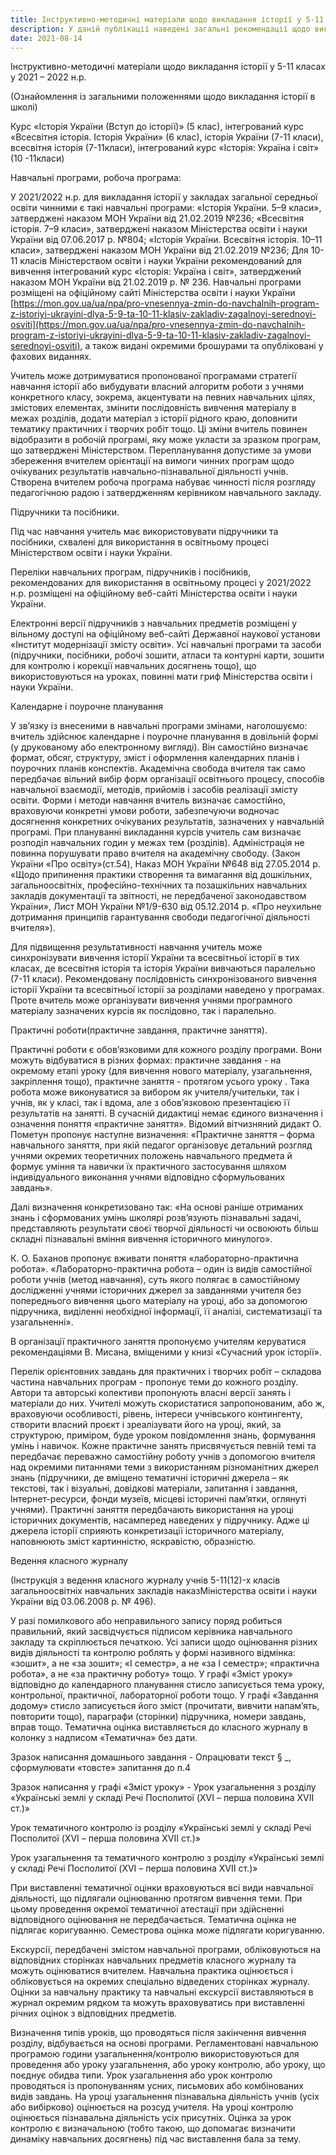 ```yaml
---
title: Інструктивно-методичні матеріали щодо викладання історії у 5-11 класах у 2021-2022 н.р. 
description: У даній публікації наведені загальні рекомендації щодо викладання історії в ЗНЗ України в новому навчальному році та носять ознайомлюючий характер.
date: 2021-08-14
---
```


Інструктивно-методичні матеріали щодо викладання історії у 5-11 класах у 2021 – 2022 н.р.

(Ознайомлення із загальними положеннями щодо викладання історії в школі)

Курс «Історія України (Вступ до історії)» (5 клас), інтегрований курс «Всесвітня історія. Історія України» (6 клас), історія України (7-11 класи), всесвітня історія (7-11класи), інтегрований курс «Історія: Україна і світ» (10 -11класи)

Навчальні програми, робоча програма:

У 2021/2022 н.р. для викладання історії у закладах загальної середньої освіти чинними є такі навчальні програми: «Історія України. 5–9 класи», затверджені наказом МОН України від 21.02.2019 №236; «Всесвітня історія. 7–9 класи», затверджені наказом Міністерства освіти і науки України від 07.06.2017 р. №804; «Історія України. Всесвітня історія. 10–11 класи», затверджені наказом МОН України від 21.02.2019 №236; Для 10-11 класів Міністерством освіти і науки України рекомендований для вивчення інтегрований курс «Історія: Україна і світ», затверджений наказом МОН України від 21.02.2019 р. № 236. Навчальні програми розміщені на офіційному сайті Міністерства освіти і науки України [https://mon.gov.ua/ua/npa/pro-vnesennya-zmin-do-navchalnih-program-z-istoriyi-ukrayini-dlya-5-9-ta-10-11-klasiv-zakladiv-zagalnoyi-serednoyi-osviti](https://mon.gov.ua/ua/npa/pro-vnesennya-zmin-do-navchalnih-program-z-istoriyi-ukrayini-dlya-5-9-ta-10-11-klasiv-zakladiv-zagalnoyi-serednoyi-osviti), а також видані окремими брошурами та опубліковані у фахових виданнях. 

Учитель може дотримуватися пропонованої програмами стратегії навчання історії або вибудувати власний алгоритм роботи з учнями конкретного класу, зокрема, акцентувати на певних навчальних цілях, змістових елементах, змінити послідовність вивчення матеріалу в межах розділів, додати матеріал з історії рідного краю, доповнити тематику практичних і творчих робіт тощо. Ці зміни вчитель повинен відобразити в робочій програмі, яку може укласти за зразком програм, що затверджені Міністерством. Перепланування допустиме за умови збереження вчителем орієнтації на вимоги чинних програм щодо очікуваних результатів навчально-пізнавальної діяльності учнів. Створена вчителем робоча програма набуває чинності після розгляду педагогічною радою і затвердженням керівником навчального закладу.

Підручники та посібники.

Під час навчання учитель має використовувати підручники та посібники, схвалені для використання в освітньому процесі Міністерством освіти і науки України. 

Переліки навчальних програм, підручників і посібників, рекомендованих для використання в освітньому процесі у 2021/2022 н.р. розміщені на офіційному веб-сайті Міністерства освіти і науки України.

Електронні версії підручників з навчальних предметів розміщені у вільному доступі на офіційному веб-сайті Державної наукової установи «Інститут модернізації змісту освіти». Усі навчальні програми та засоби (підручники, посібники, робочі зошити, атласи та контурні карти, зошити для контролю і корекції навчальних досягнень тощо), що використовуються на уроках, повинні мати гриф Міністерства освіти і науки України.

Календарне і поурочне планування

У зв’язку із внесеними в навчальні програми змінами, наголошуємо: вчитель здійснює календарне і поурочне планування в довільній формі (у друкованому або електронному вигляді). Він самостійно визначає формат, обсяг, структуру, зміст і оформлення календарних планів і поурочних планів конспектів. Академічна свобода вчителя так само передбачає вільний вибір форм організації освітнього процесу, способів навчальної взаємодії, методів, прийомів і засобів реалізації змісту освіти. Форми і методи навчання вчитель визначає самостійно, враховуючи конкретні умови роботи, забезпечуючи водночас досягнення конкретних очікуваних результатів, зазначених у навчальній програмі. При плануванні викладання курсів учитель сам визначає розподіл навчальних годин у межах тем (розділів). Адміністрація не повинна порушувати право вчителя на академічну свободу. (Закон України «Про освіту»(ст.54), Наказ МОН України №648 від 27.05.2014 р. «Щодо припинення практики створення та вимагання від дошкільних, загальноосвітніх, професійно-технічних та позашкільних навчальних закладів документації та звітності, не передбаченої законодавством України», Лист МОН України №1/9-630 від 05.12.2014 р. «Про неухильне дотримання принципів гарантування свободи педагогічної діяльності вчителя»).

Для підвищення результативності навчання учитель може синхронізувати вивчення історії України та всесвітньої історії в тих класах, де всесвітня історія та історія України вивчаються паралельно (7-11 класи). Рекомендовану послідовність синхронізованого вивчення історії України та всесвітньої історії за розділами наведено у програмах. Проте вчитель може організувати вивчення учнями програмного матеріалу зазначених курсів як послідовно, так і паралельно.

Практичні роботи(практичне завдання, практичне заняття).

Практичні роботи є обов’язковими для кожного розділу програми. Вони можуть відбуватися в різних формах: практичне завдання - на окремому етапі уроку (для вивчення нового матеріалу, узагальнення, закріплення тощо), практичне заняття - протягом усього уроку . Така робота може виконуватися за вибором як учителя/учительки, так і учнів, як у класі, так і вдома, але з обов’язковою презентацією її результатів на занятті. В сучасній дидактиці немає єдиного визначення і означення поняття «практичне заняття». Відомий вітчизняний дидакт О. Пометун пропонує наступне визначення: «Практичне заняття – форма навчального заняття, при якій педагог організовує детальний розгляд учнями окремих теоретичних положень навчального предмета й формує уміння та навички їх практичного застосування шляхом індивідуального виконання учнями відповідно сформульованих завдань».

Далі визначення конкретизовано так: «На основі раніше отриманих знань і сформованих умінь школярі розв’язують пізнавальні задачі, представляють результати своєї творчої діяльності чи освоюють більш складні пізнавальні вміння вивчення історичного минулого».

К. О. Баханов пропонує вживати поняття «лабораторно-практична робота». «Лабораторно-практична робота – один із видів самостійної роботи учнів (метод навчання), суть якого полягає в самостійному дослідженні учнями історичних джерел за завданнями учителя без попереднього вивчення цього матеріалу на уроці, або за допомогою підручника, виділенні необхідної інформації, її аналізі, систематизації та узагальненні».

В організації практичного заняття пропонуємо учителям керуватися рекомендаціями В. Мисана, вміщеними у книзі «Сучасний урок історії».

Перелік орієнтовних завдань для практичних і творчих робіт – складова частина навчальних програм - пропонує теми до кожного розділу. Автори та авторські колективи пропонують власні версії занять і матеріали до них. Учителі можуть скористатися запропонованим, або ж, враховуючи особливості, рівень, інтереси учнівського контингенту, створити власний проєкт і зреалізувати його на уроці, який, за структурою, приміром, буде уроком повідомлення знань, формування умінь і навичок. Кожне практичне занять присвячується певній темі та передбачає переважно самостійну роботу учнів з допомогою вчителя над окремими питаннями теми з використанням різноманітних джерел знань (підручники, де вміщено тематичні історичні джерела – як текстові, так і візуальні, довідкові матеріали, запитання і завдання, Інтернет-ресурси, фонди музеїв, місцеві історичні пам’ятки, оглянуті учнями). Практичні заняття передбачають використання на уроці історичних документів, насамперед наведених у підручнику. Адже ці джерела історії сприяють конкретизації історичного матеріалу, наповнюють зміст картинністю, яскравістю, образністю. 

 Ведення класного журналу

(Інструкція з ведення класного журналу учнів 5-11(12)-х класів загальноосвітніх навчальних закладів наказМіністерства освіти і науки  України від 03.06.2008 р. № 496).

У разі помилкового або неправильного запису поряд робиться правильний, який засвідчується підписом керівника навчального закладу та скріплюється печаткою. Усі записи щодо оцінювання різних видів діяльності та контролю роблять у формі називного відмінка: «зошит», а не «за зошит»; «І семестр», а не «за І семестр»; «практична робота», а не «за практичну роботу» тощо. У графі «Зміст уроку» відповідно до календарного планування стисло записується тема уроку, контрольної, практичної, лабораторної роботи тощо. У графі «Завдання додому» стисло записується його зміст (прочитати, вивчити напам’ять, повторити тощо), параграфи (сторінки) підручника, номери завдань, вправ тощо. Тематична оцінка виставляється до класного журналу в колонку з надписом «Тематична» без дати.

Зразок написання домашнього завдання - Опрацювати текст § _, сформулювати «товсте» запитання до п.4

Зразок написання у графі «Зміст уроку» - Урок узагальнення з розділу «Українські землі у складі Речі Посполитої (XVI – перша половина XVII ст.)»

Урок тематичного контролю із розділу «Українські землі у складі Речі Посполитої (XVI – перша половина XVII ст.)»

Урок узагальнення та тематичного контролю з розділу «Українські землі у складі Речі Посполитої (XVI – перша половина XVII ст.)»

При виставленні тематичної оцінки враховуються всі види навчальної діяльності, що підлягали оцінюванню протягом вивчення теми. При цьому проведення окремої тематичної атестації при здійсненні відповідного оцінювання не передбачається. Тематична оцінка не підлягає коригуванню. Семестрова оцінка може підлягати коригуванню.

Екскурсії, передбачені змістом навчальної програми, обліковуються на відповідних сторінках навчальних предметів класного журналу та можуть оцінюватися вчителем. Навчальна практика оцінюється і обліковується на окремих спеціально відведених сторінках журналу. Оцінки за навчальну практику та навчальні екскурсії виставляються в журнал окремим рядком та можуть враховуватись при виставленні річних оцінок з відповідних предметів. 

Визначення типів уроків, що проводяться після закінчення вивчення розділу, відбувається на основі програми. Регламентовані навчальною програмою години узагальнення/контролю використовуються для проведення або уроку узагальнення, або уроку контролю, або уроку, що поєднує обидва типи. Урок узагальнення або урок контролю проводяться із пропонуванням усних, письмових або комбінованих видів завдань. На уроці узагальнення пізнавальна діяльність учнів (усіх або вибірково) оцінюється на розсуд учителя. На уроці контролю оцінюється пізнавальна діяльність усіх присутніх. Оцінка за урок контролю є визначальною (тобто такою, що допомагає визначити динаміку навчальних досягнень) під час виставлення бала за тему.

